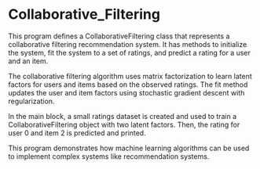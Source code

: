 # Collaborative_Filtering
This program defines a CollaborativeFiltering class that represents a collaborative filtering recommendation system. It has methods to initialize the system, fit the system to a set of ratings, and predict a rating for a user and an item.

The collaborative filtering algorithm uses matrix factorization to learn latent factors for users and items based on the observed ratings. The fit method updates the user and item factors using stochastic gradient descent with regularization.

In the main block, a small ratings dataset is created and used to train a CollaborativeFiltering object with two latent factors. Then, the rating for user 0 and item 2 is predicted and printed.

This program demonstrates how machine learning algorithms can be used to implement complex systems like recommendation systems.
